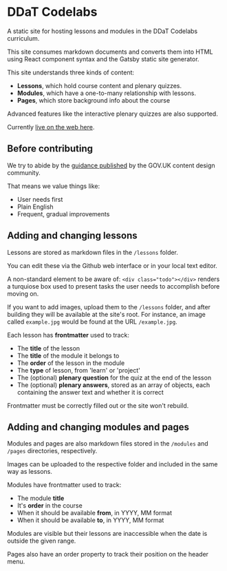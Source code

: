DDaT Codelabs
=============

A static site for hosting lessons and modules in the DDaT Codelabs curriculum.

This site consumes markdown documents and converts them into HTML using React component syntax and the Gatsby static site generator.

This site understands three kinds of content:

* **Lessons**, which hold course content and plenary quizzes.
* **Modules**, which have a one-to-many relationship with lessons.
* **Pages**, which store background info about the course

Advanced features like the interactive plenary quizzes are also supported.

Currently [live on the web here](https://friendly-shaw-4ff926.netlify.com/).

Before contributing
------------------

We try to abide by the [guidance published](https://www.gov.uk/guidance/content-design) by the GOV.UK content design community.

That means we value things like:
* User needs first
* Plain English
* Frequent, gradual improvements

Adding and changing lessons
--------------------------

Lessons are stored as markdown files in the `/lessons` folder.

You can edit these via the Github web interface or in your local text editor.

A non-standard element to be aware of: `<div class="todo"></div>` renders a turquiose box used to present tasks the user needs to accomplish before moving on.

If you want to add images, upload them to the `/lessons` folder, and after building they will be available at the site's root. For instance, an image called `example.jpg` would be found at the URL `/example.jpg`.

Each lesson has **frontmatter** used to track:
* The **title** of the lesson
* The **title** of the module it belongs to
* The **order** of the lesson in the module
* The **type** of lesson, from 'learn' or 'project'
* The (optional) **plenary question** for the quiz at the end of the lesson
* The (optional) **plenary answers**, stored as an array of objects, each containing the answer text and whether it is correct

Frontmatter must be correctly filled out or the site won't rebuild.

Adding and changing modules and pages
------------------------------------

Modules and pages are also markdown files stored in the `/modules` and `/pages` directories, respectively.

Images can be uploaded to the respective folder and included in the same way as lessons.

Modules have frontmatter used to track:

* The module **title**
* It's **order** in the course
* When it should be available **from**, in YYYY, MM format
* When it should be available **to**, in YYYY, MM format

Modules are visible but their lessons are inaccessible when the date is outside the given range.

Pages also have an order property to track their position on the header menu.
